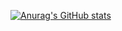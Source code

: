 [![Anurag's GitHub stats](https://github-readme-stats.vercel.app/api?username=luizdts)](https://github.com/anuraghazra/github-readme-stats)
